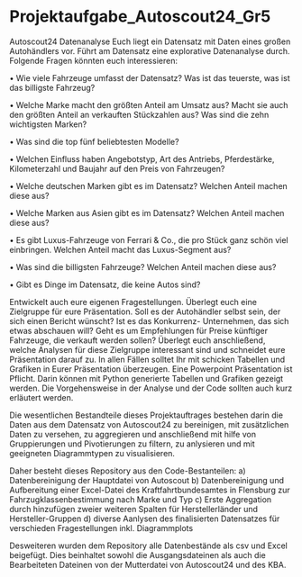 # Projektaufgabe_Autoscout24_Gr5

Autoscout24 Datenanalyse
Euch liegt ein Datensatz mit Daten eines großen Autohändlers vor. Führt am Datensatz eine
explorative Datenanalyse durch. Folgende Fragen könnten euch interessieren:

• Wie viele Fahrzeuge umfasst der Datensatz? Was ist das teuerste, was ist das billigste
Fahrzeug?

• Welche Marke macht den größten Anteil am Umsatz aus? Macht sie auch den größten Anteil
an verkauften Stückzahlen aus? Was sind die zehn wichtigsten Marken?

• Was sind die top fünf beliebtesten Modelle?

• Welchen Einfluss haben Angebotstyp, Art des Antriebs, Pferdestärke, Kilometerzahl und
Baujahr auf den Preis von Fahrzeugen?

• Welche deutschen Marken gibt es im Datensatz? Welchen Anteil machen diese aus?

• Welche Marken aus Asien gibt es im Datensatz? Welchen Anteil machen diese aus?

• Es gibt Luxus-Fahrzeuge von Ferrari & Co., die pro Stück ganz schön viel einbringen. Welchen
Anteil macht das Luxus-Segment aus?

• Was sind die billigsten Fahrzeuge? Welchen Anteil machen diese aus?

• Gibt es Dinge im Datensatz, die keine Autos sind?

Entwickelt auch eure eigenen Fragestellungen. Überlegt euch eine Zielgruppe für eure Präsentation.
Soll es der Autohändler selbst sein, der sich einen Bericht wünscht? Ist es das Konkurrenz-
Unternehmen, das sich etwas abschauen will? Geht es um Empfehlungen für Preise künftiger
Fahrzeuge, die verkauft werden sollen? Überlegt euch anschließend, welche Analysen für diese
Zielgruppe interessant sind und schneidet eure Präsentation darauf zu.
In allen Fällen solltet Ihr mit schicken Tabellen und Grafiken in Eurer Präsentation überzeugen. Eine
Powerpoint Präsentation ist Pflicht. Darin können mit Python generierte Tabellen und Grafiken
gezeigt werden. Die Vorgehensweise in der Analyse und der Code sollten auch kurz erläutert
werden.

Die wesentlichen Bestandteile dieses Projektauftrages bestehen darin die Daten aus dem Datensatz von
Autoscout24 zu bereinigen, mit zusätzlichen Daten zu versehen, zu aggregieren und anschließend
mit hilfe von Gruppierungen und Pivotierungen zu filtern, zu anlysieren und mit geeigneten
Diagrammtypen zu visualisieren.

Daher besteht dieses Repository aus den Code-Bestanteilen:
a) Datenbereinigung der Hauptdatei von Autoscout
b) Datenbereinigung und Aufbereitung einer Excel-Datei des Kraftfahrtbundesamtes in Flensburg
zur Fahrzugklassenbestimmung nach Marke und Typ
c) Erste Aggregation durch hinzufügen zweier weiteren Spalten für Herstellerländer und Hersteller-Gruppen
d) diverse Aanlysen des finalisierten Datensatzes für verschieden Fragestellungen inkl. Diagrammplots

Desweiteren wurden dem Repository alle Datenbestände als csv und Excel beigefügt. Dies beinhaltet
sowohl die Ausgangsdateinen als auch die Bearbeiteten Dateinen von der Mutterdatei von Autoscout24
und des KBA.
 
